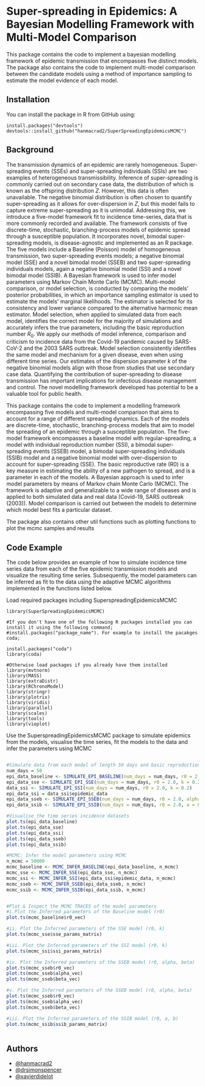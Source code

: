 
# Super-spreading in Epidemics: A Bayesian Modelling Framework with Multi-Model Comparison

This package contains the code to implement a bayesian modelling framework of epidemic transmission that encompasses five distinct models. The package also contains the code to implement multi-model comparison between the candidate models using a method of importance sampling to estimate the model evidence of each model. 

## Installation

You can install the package in R from GitHub using:

```
install.packages("devtools")
devtools::install_github("hanmacrad2/SuperSpreadingEpidemicsMCMC")
```

## Background

The transmission dynamics of an epidemic are rarely homogeneous. Super-spreading events (SSEs) and super-spreading individuals (SSIs) are two examples of heterogeneous transmissibility. Inference of super-spreading is commonly carried out on secondary case data, the distribution of which is known as the offspring distribution $Z$. However, this data is often unavailable. The negative binomial distribution is often chosen to quantify super-spreading as it allows for over-dispersion in $Z$, but this model fails to capture extreme super-spreading as it is unimodal. Addressing this, we introduce a five-model framework fit to incidence time-series, data that is more commonly recorded and available. The framework consists of five discrete-time, stochastic, branching-process models of epidemic spread through a susceptible population. It incorporates novel, bimodal super-spreading models, is disease-agnostic and implemented as an R package. The five models include a Baseline (Poisson) model of homogeneous transmission, two super-spreading events models; a negative binomial model (SSE) and a novel bimodal model (SSEB) and two super-spreading individuals models, again a negative binomial model (SSI) and a novel bimodal model (SSIB). A Bayesian framework is used to infer model parameters using Markov Chain Monte Carlo (MCMC). Multi-model comparison, or model selection, is conducted by comparing the models' posterior probabilities, in which an importance sampling estimator is used to estimate the models' marginal likelihoods. The estimator is selected for its consistency and lower variance compared to the alternative harmonic mean estimator. Model selection, when applied to simulated data from each model, identifies the correct model for the majority of simulations and accurately infers the true parameters, including the basic reproduction number $R_0$. We apply our methods of model inference, comparison and criticism to incidence data from the Covid-19 pandemic caused by SARS-CoV-2 and the 2003 SARS outbreak. Model selection consistently identifies the same model and mechanism for a given disease, even when using different time series. Our estimates of the dispersion parameter $k$ of the negative binomial models align with those from studies that use secondary case data. Quantifying the contribution of super-spreading to disease transmission has important implications for infectious disease management and control. The novel modelling framework developed has potential to be a valuable tool for public health. 

This package contains the code to implement a modelling framework encompassing five models and multi-model comparison that aims to account for a range of different spreading dynamics. Each of the models are discrete-time, stochastic, branching-process models that aim to model the spreading of an epidemic through a susceptible population. The five-model framework encompasses a baseline model with regular-spreading, a model with individual reproduction number (SSI), a bimodal super-spreading events (SSEB) model, a bimodal super-spreading individuals (SSIB) model and a negative binomial model with over-dispersion to account for super-spreading (SSE). The basic reproductive rate (R0) is a key measure in estimating the ability of a new pathogen to spread, and is a parameter in each of the models. A Bayesian approach is used to infer model parameters by means of Markov chain Monte Carlo (MCMC). The framework is adaptive and generalizable to a wide range of diseases and is applied to both simulated data and real data (Covid-19, SARS outbreak (2003)). Model comparison is carried out between the models to determine which model best fits a particular dataset.

The package also contains other util functions such as plotting functions to plot the mcmc samples and results

## Code Example
The code below provides an example of how to simulate incidence time series data from each of the five epidemic transmission models and visualize the resulting time series. Subsequently, the model parameters can be inferred as fit to the data using the adaptive MCMC algorithms implemented in the functions listed below.

Load required packages including SuperspreadingEpidemicsMCMC

```
library(SuperSpreadingEpidemicsMCMC)

#If you don't have one of the following R packages installed you can install it using the following command;
#install.packages("package_name"). For example to install the pacakges coda;

install.packages("coda")
library(coda)

#Otherwise load packages if you already have them installed
library(mvtnorm)
library(MASS)
library(extraDistr)
library(RChronoModel)
library(stringr)
library(plotrix)
library(viridis) 
library(parallel)
library(scales)
library(tools)
library(vioplot)
```

Use the SuperspreadingEpidemicsMCMC package to simulate epidemics from the models, visualise the time series, fit the models to the data and infer the parameters using MCMC

```r

#Simulate data from each model of length 50 days and basic reproduction number R0 set to 2.0
num_days = 50
epi_data_baseline <- SIMULATE_EPI_BASELINE(num_days = num_days, r0 = 2.0)
epi_data_sse <- SIMULATE_EPI_SSE(num_days = num_days, r0 = 2.0, k = 0.2)
data_ssi <- SIMULATE_EPI_SSI(num_days = num_days, r0 = 2.0, k = 0.2)
epi_data_ssi = data_ssi$epidemic_data
epi_data_sseb <- SIMULATE_EPI_SSEB(num_days = num_days, r0 = 2.0, alpha = 0.5, beta = 10)
epi_data_ssib <- SIMULATE_EPI_SSIB(num_days = num_days, r0 = 2.0, a = 0.5, b = 10)

#Visualise the time series incidence datasets
plot.ts(epi_data_baseline)
plot.ts(epi_data_sse)
plot.ts(epi_data_ssi)
plot.ts(epi_data_sseb)
plot.ts(epi_data_ssib)

#MCMC: Infer the model parameters using MCMC
n_mcmc = 50000
mcmc_baseline <- MCMC_INFER_BASELINE(epi_data_baseline, n_mcmc)
mcmc_sse <- MCMC_INFER_SSE(epi_data_sse, n_mcmc)
mcmc_ssi <- MCMC_INFER_SSI(epi_data_ssi$epidemic_data, n_mcmc)
mcmc_sseb <- MCMC_INFER_SSEB(epi_data_sseb, n_mcmc)
mcmc_ssib <- MCMC_INFER_SSIB(epi_data_ssib, n_mcmc)


#Plot & Inspect the MCMC TRACES of the model parameters
#i.Plot the Inferred parameters of the Baseline model (r0)
plot.ts(mcmc_baseline$r0_vec)

#ii. Plot the Inferred parameters of the SSE model (r0, k)
plot.ts(mcmc_sse$sse_params_matrix)

#iii. Plot the Inferred parameters of the SSI model (r0, k)
plot.ts(mcmc_ssi$ssi_params_matrix)

#iv. Plot the Inferred parameters of the SSEB model (r0, alpha, beta)
plot.ts(mcmc_sseb$r0_vec)
plot.ts(mcmc_sseb$alpha_vec)
plot.ts(mcmc_sseb$beta_vec)

#v. Plot the Inferred parameters of the SSEB model (r0, alpha, beta)
plot.ts(mcmc_sseb$r0_vec)
plot.ts(mcmc_sseb$alpha_vec)
plot.ts(mcmc_sseb$beta_vec)

#iii. Plot the Inferred parameters of the SSIB model (r0, a, b)
plot.ts(mcmc_ssib$ssib_params_matrix)



```

## Authors

- [@hanmacrad2](https://www.github.com/hanmacrad2)
- [@drsimonspencer](https://github.com/drsimonspencer)
- [@xavierdidelot](https://github.com/xavierdidelot)

